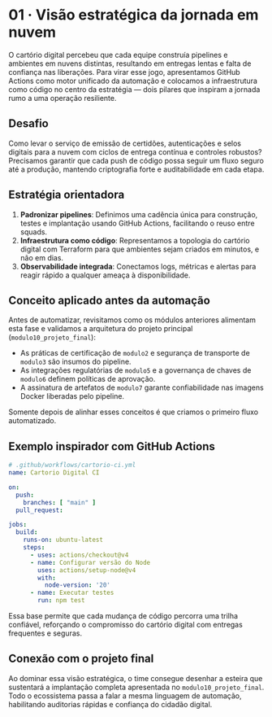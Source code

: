 # 01 · Visão estratégica da jornada em nuvem

O cartório digital percebeu que cada equipe construía pipelines e ambientes em nuvens distintas, resultando em entregas lentas e falta de confiança nas liberações. Para virar esse jogo, apresentamos GitHub Actions como motor unificado da automação e colocamos a infraestrutura como código no centro da estratégia — dois pilares que inspiram a jornada rumo a uma operação resiliente.

## Desafio

Como levar o serviço de emissão de certidões, autenticações e selos digitais para a nuvem com ciclos de entrega contínua e controles robustos? Precisamos garantir que cada push de código possa seguir um fluxo seguro até a produção, mantendo criptografia forte e auditabilidade em cada etapa.

## Estratégia orientadora

1. **Padronizar pipelines**: Definimos uma cadência única para construção, testes e implantação usando GitHub Actions, facilitando o reuso entre squads.
2. **Infraestrutura como código**: Representamos a topologia do cartório digital com Terraform para que ambientes sejam criados em minutos, e não em dias.
3. **Observabilidade integrada**: Conectamos logs, métricas e alertas para reagir rápido a qualquer ameaça à disponibilidade.

## Conceito aplicado antes da automação

Antes de automatizar, revisitamos como os módulos anteriores alimentam esta fase e validamos a arquitetura do projeto principal (`modulo10_projeto_final`):

- As práticas de certificação de `modulo2` e segurança de transporte de `modulo3` são insumos do pipeline.
- As integrações regulatórias de `modulo5` e a governança de chaves de `modulo6` definem políticas de aprovação.
- A assinatura de artefatos de `modulo7` garante confiabilidade nas imagens Docker liberadas pelo pipeline.

Somente depois de alinhar esses conceitos é que criamos o primeiro fluxo automatizado.

## Exemplo inspirador com GitHub Actions

```yaml
# .github/workflows/cartorio-ci.yml
name: Cartorio Digital CI

on:
  push:
    branches: [ "main" ]
  pull_request:

jobs:
  build:
    runs-on: ubuntu-latest
    steps:
      - uses: actions/checkout@v4
      - name: Configurar versão do Node
        uses: actions/setup-node@v4
        with:
          node-version: '20'
      - name: Executar testes
        run: npm test
```

Essa base permite que cada mudança de código percorra uma trilha confiável, reforçando o compromisso do cartório digital com entregas frequentes e seguras.

## Conexão com o projeto final

Ao dominar essa visão estratégica, o time consegue desenhar a esteira que sustentará a implantação completa apresentada no `modulo10_projeto_final`. Todo o ecossistema passa a falar a mesma linguagem de automação, habilitando auditorias rápidas e confiança do cidadão digital.
